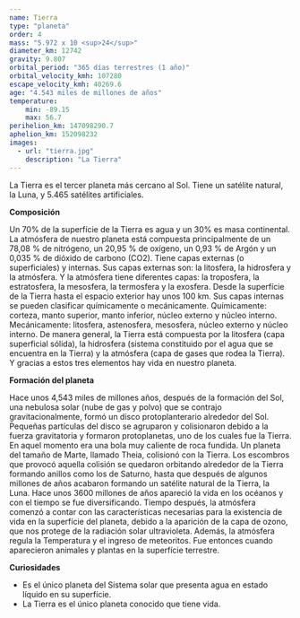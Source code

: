 ```yaml
---
name: Tierra
type: "planeta"
order: 4
mass: "5.972 x 10 <sup>24</sup>"
diameter_km: 12742
gravity: 9.807
orbital_period: "365 días terrestres (1 año)"
orbital_velocity_kmh: 107280
escape_velocity_kmh: 40269.6
age: "4.543 miles de millones de años"
temperature:
    min: -89.15
    max: 56.7
perihelion_km: 147098290.7
aphelion_km: 152098232
images:
  - url: "tierra.jpg"
    description: "La Tierra"
---
```


La Tierra es el tercer planeta más cercano al Sol. Tiene un satélite natural, la Luna, y 5.465 satélites artificiales.

**Composición**

Un 70% de la superfície de la Tierra es agua y un 30% es masa continental. La atmósfera de nuestro planeta está compuesta principalmente de un 78,08 % de nitrógeno, un 20,95 % de oxígeno, un 0,93 % de Argón y un 0,035 % de dióxido de carbono (CO2).
Tiene capas externas (o superficiales) y internas. Sus capas externas son: la litosfera, la hidrosfera y la atmósfera. Y la atmósfera tiene diferentes capas: la troposfera, la estratosfera, la mesosfera, la termosfera y la exosfera. Desde la superfície de la Tierra hasta el espacio exterior hay unos 100 km. Sus capas internas se pueden clasificar químicamente o mecánicamente. Químicamente: corteza, manto superior, manto inferior, núcleo externo y núcleo interno. Mecánicamente: litosfera, astenosfera, mesosfera, núcleo externo y núcleo interno.
De manera general, la Tierra está compuesta por la litosfera (capa superficial sólida), la hidrosfera (sistema constituido por el agua que se encuentra en la Tierra) y la atmósfera (capa de gases que rodea la Tierra). Y gracias a estos tres elementos hay vida en nuestro planeta.


**Formación del planeta**

Hace unos 4,543 miles de millones años, después de la formación del Sol, una nebulosa solar (nube de gas y polvo) que se contrajo gravitacionalmente, formó un disco protoplanterario alrededor del Sol. Pequeñas partículas del disco se agruparon y colisionaron debido a la fuerza gravitatoria y formaron protoplanetas, uno de los cuales fue la Tierra. En aquel momento era una bola muy caliente de roca fundida.
Un planeta del tamaño de Marte, llamado Theia, colisionó con la Tierra. Los escombros que provocó aquella colisión se quedaron orbitando alrededor de la Tierra formando anillos como los de Saturno, hasta que después de algunos millones de años acabaron formando un satélite natural de la Tierra, la Luna.
Hace unos 3600 millones de años apareció la vida en los océanos y con el tiempo se fue diversificando. Tiempo después, la atmósfera comenzó a contar con las características necesarias para la existencia de vida en la superfície del planeta, debido a la aparición de la capa de ozono, que nos protege de la radiación solar ultravioleta. Además, la atmósfera regula la Temperatura y el ingreso de meteoritos. Fue entonces cuando aparecieron animales y plantas en la superfície terrestre.


**Curiosidades**
- Es el único planeta del Sistema solar que presenta agua en estado líquido en su superfície.
- La Tierra es el único planeta conocido que tiene vida.